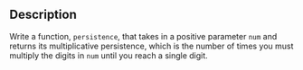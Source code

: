 ## Description 

Write a function, `persistence`, that takes in a positive parameter `num` and returns its multiplicative persistence, which is the number of times you must multiply the digits in `num` until you reach a single digit.
